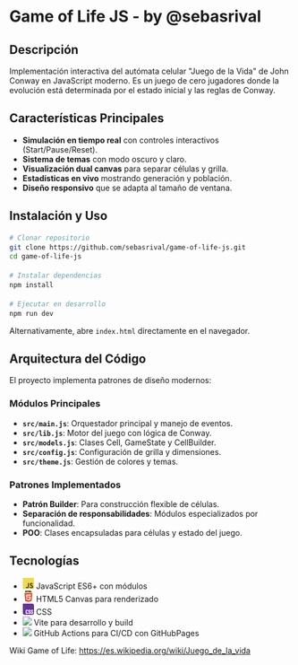 # Game of Life JS - by @sebasrival

## Descripción
Implementación interactiva del autómata celular "Juego de la Vida" de John Conway en JavaScript moderno. Es un juego de cero jugadores donde la evolución está determinada por el estado inicial y las reglas de Conway.

## Características Principales
- **Simulación en tiempo real** con controles interactivos (Start/Pause/Reset).
- **Sistema de temas** con modo oscuro y claro.
- **Visualización dual canvas** para separar células y grilla.
- **Estadísticas en vivo** mostrando generación y población.
- **Diseño responsivo** que se adapta al tamaño de ventana.

## Instalación y Uso
```bash
# Clonar repositorio
git clone https://github.com/sebasrival/game-of-life-js.git
cd game-of-life-js

# Instalar dependencias
npm install

# Ejecutar en desarrollo
npm run dev
```

Alternativamente, abre `index.html` directamente en el navegador.

## Arquitectura del Código
El proyecto implementa patrones de diseño modernos:

### Módulos Principales
- **`src/main.js`**: Orquestador principal y manejo de eventos.
- **`src/lib.js`**: Motor del juego con lógica de Conway.
- **`src/models.js`**: Clases Cell, GameState y CellBuilder.
- **`src/config.js`**: Configuración de grilla y dimensiones.
- **`src/theme.js`**: Gestión de colores y temas.

### Patrones Implementados
- **Patrón Builder**: Para construcción flexible de células.
- **Separación de responsabilidades**: Módulos especializados por funcionalidad.
- **POO**: Clases encapsuladas para células y estado del juego.

## Tecnologías
- <img src="https://raw.githubusercontent.com/github/explore/main/topics/javascript/javascript.png" width="20"/> JavaScript ES6+ con módulos
- <img src="https://raw.githubusercontent.com/github/explore/main/topics/html/html.png" width="20"/> HTML5 Canvas para renderizado
- <img src="https://raw.githubusercontent.com/github/explore/main/topics/css/css.png" width="20"/> CSS
- <img src="https://vitejs.dev/logo.svg" width="20"/> Vite para desarrollo y build
- <img src="https://avatars.githubusercontent.com/u/44036562?s=200&v=4" width="20"/> GitHub Actions para CI/CD con GitHubPages

Wiki Game of Life: https://es.wikipedia.org/wiki/Juego_de_la_vida
